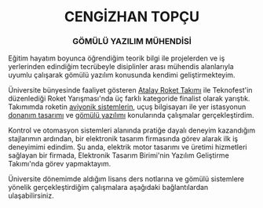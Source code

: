 <h1 align="center">CENGİZHAN TOPÇU</h1>
<h3 align="center">GÖMÜLÜ YAZILIM MÜHENDİSİ</h3>

Eğitim hayatım boyunca öğrendiğim teorik bilgi ile projelerden ve iş yerlerinden edindiğim tecrübeyle disiplinler arası mühendis alanlarıyla uyumlu çalışarak gömülü yazılım konusunda kendimi geliştirmekteyim.  

Üniversite bünyesinde faaliyet gösteren [Atalay Roket Takımı](https://www.instagram.com/atalayroket/) ile Teknofest'in düzenlediği Roket Yarışması'nda üç farklı kategoride finalist olarak yarıştık. Takımımda roketin [aviyonik sistemlerin](https://github.com/atalayroket/atalay_aviyoniksistem), uçuş bilgisayarı ile yer istasyonun [donanım tasarımı](https://github.com/atalayroket/atalay_donanimtasarimi) ve [gömülü yazılımı](https://github.com/atalayroket/atalay_gomuluyazilim) konularında çalışmalar gerçekleştirdim.

Kontrol ve otomasyon sistemleri alanında pratiğe dayalı deneyim kazandığım stajlarımın ardından, bir elektronik tasarım firmasında görev alarak ilk iş deneyimimi edindim. Şu anda, elektrik motor tasarımı ve üretimi hizmetleri sağlayan bir firmada, Elektronik Tasarım Birimi'nin Yazılım Geliştirme Takımı'nda görev yapmaktayım.

Üniversite dönemimde aldığım lisans ders notlarına ve gömülü sistemlere yönelik gerçekleştirdiğim çalışmalara aşağıdaki bağlantılardan ulaşabilirsiniz.
